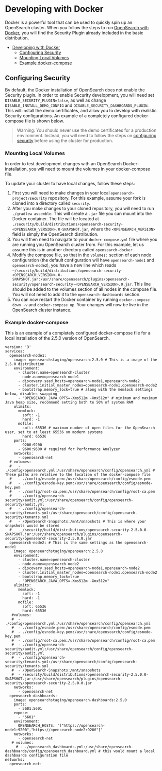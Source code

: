 # Developing with Docker

Docker is a powerful tool that can be used to quickly spin up an OpenSearch cluster. When you follow the steps to run [OpenSearch with Docker](https://opensearch.org/docs/latest/install-and-configure/install-opensearch/docker/), you will find the Security Plugin already included in the basic distribution. 

- [Developing with Docker](#developing-with-docker)
    - [Configuring Security](#configuring-security)
    - [Mounting Local Volumes](#mounting-local-volumes)
    - [Example docker-compose](#example-docker-compose)
    

## Configuring Security 

By default, the Docker installation of OpenSearch does not enable the Security plugin. In order to enable Security development, you will need set `DISABLE_SECURITY_PLUGIN=false`, as well as change `DISABLE_INSTALL_DEMO_CONFIG` and `DISABLE_SECURITY_DASHBOARDS_PLUGIN`. This will install the demo certificates, and allow you to develop with realistic Security configurations. An example of a completely configured docker-compose file is shown below. 

> Warning: You should never use the demo certificates for a production environment. Instead, you will need to follow the steps on [configuring security](https://opensearch.org/docs/latest/security/configuration/index/) before using the cluster for production.

### Mounting Local Volumes 

In order to test development changes with an OpenSearch Docker-installation, you will need to mount the volumes in your docker-compose file.  

To update your cluster to have local changes, follow these steps: 

1. First you will need to make changes in your local `opensearch-project/security` repository. For this example, assume your fork is cloned into a directory called `security`.
2. After you make changes to your cloned repository, you will need to run `./gradlew assemble`. This will create a `.jar` file you can mount into the Docker container. The file will be located at `./security/build/distributions/opensearch-security-<OPENSEARCH_VERSION>.0-SNAPSHOT.jar`, where the `<OPENSEARCH_VERSION>` field is simply the OpenSearch distribution. 
3. You will then need to navigate to your `docker-compose.yml` file where you are running you OpenSearch cluster from. For this example, let us assume this is in another directory called `opensearch-docker`. 
4. Modify the compose file, so that in the `volumes:` section of each node configuration (the default configuration will have `opensearch-node1` and `opensearch-node2`), you have a new line which reads `~/security/build/distributions/opensearch-security-<OPENSEARCH_VERSION>.0-SNAPSHOT.jar:/usr/share/opensearch/plugins/opensearch-security/opensearch-security-<OPENSEARCH_VERSION>.0.jar`. This line should be added to the volumes section of all nodes in the compose file. You will not need to add it to the `opensearch-dashboards` section. 
5. You can now restart the Docker container by running `docker-compose down -v` and `docker-compose up`. Your changes will now be live in the OpenSearch cluster instance. 

### Example docker-compose 

This is an example of a completely configured docker-compose file for a local installation of the 2.5.0 version of OpenSearch. 

```
version: '3'
services:
  opensearch-node1:
    image: opensearchstaging/opensearch:2.5.0 # This is a image of the 2.5.0 distribution 
    environment:
      - cluster.name=opensearch-cluster
      - node.name=opensearch-node1
      - discovery.seed_hosts=opensearch-node1,opensearch-node2
      - cluster.initial_master_nodes=opensearch-node1,opensearch-node2
      - bootstrap.memory_lock=true # along with the memlock settings below, disables swapping
      - "OPENSEARCH_JAVA_OPTS=-Xms512m -Xmx512m" # minimum and maximum Java heap size, recommend setting both to 50% of system RAM
    ulimits:
      memlock:
        soft: -1
        hard: -1
      nofile:
        soft: 65536 # maximum number of open files for the OpenSearch user, set to at least 65536 on modern systems
        hard: 65536
    ports:
      - 9200:9200
      - 9600:9600 # required for Performance Analyzer
    networks:
      - opensearch-net
  # volumes:
  #   - ./config/opensearch.yml:/usr/share/opensearch/config/opensearch.yml # These paths are relative to the location of the docker-compose file
  #   - ./config/esnode.pem:/usr/share/opensearch/config/esnode.pem
  #   - ./config/esnode-key.pem:/usr/share/opensearch/config/esnode-key.pem
  #   - ./config/root-ca.pem:/usr/share/opensearch/config/root-ca.pem 
  #   - ./config/opensearch-security/audit.yml:/usr/share/opensearch/config/opensearch-security/audit.yml
  #   - ./config/opensearch-security/tenants.yml:/usr/share/opensearch/config/opensearch-security/tenants.yml
  #   - /OpenSearch-Snapshots:/mnt/snapshots # This is where your snapshots would be stored
  #   - /security/build/distributions/opensearch-security-2.5.0.0-SNAPSHOT.jar:/usr/share/opensearch/plugins/opensearch-security/opensearch-security-2.5.0.0.jar
  opensearch-node2: # This is the same settings as the opensearch-node1
    image: opensearchstaging/opensearch:2.5.0
    environment:
      - cluster.name=opensearch-cluster
      - node.name=opensearch-node2
      - discovery.seed_hosts=opensearch-node1,opensearch-node2
      - cluster.initial_master_nodes=opensearch-node1,opensearch-node2
      - bootstrap.memory_lock=true
      - "OPENSEARCH_JAVA_OPTS=-Xms512m -Xmx512m"
    ulimits:
      memlock:
        soft: -1
        hard: -1
      nofile:
        soft: 65536
        hard: 65536
   #volumes:
   #  - ./config/opensearch.yml:/usr/share/opensearch/config/opensearch.yml
   #  - ./config/esnode.pem:/usr/share/opensearch/config/esnode.pem
   #  - ./config/esnode-key.pem:/usr/share/opensearch/config/esnode-key.pem
   #  - ./config/root-ca.pem:/usr/share/opensearch/config/root-ca.pem
   #  - ./config/opensearch-security/audit.yml:/usr/share/opensearch/config/opensearch-security/audit.yml
   #  - ./config/opensearch-security/tenants.yml:/usr/share/opensearch/config/opensearch-security/tenants.yml
   #  - /OpenSearch-Snapshots:/mnt/snapshots  
   #  - /security/build/distributions/opensearch-security-2.5.0.0-SNAPSHOT.jar:/usr/share/opensearch/plugins/opensearch-security/opensearch-security-2.5.0.0.jar  
    networks:
      - opensearch-net
  opensearch-dashboards:
    image: opensearchstaging/opensearch-dashboards:2.5.0
    ports:
      - 5601:5601
    expose:
      - "5601"
    environment:
      OPENSEARCH_HOSTS: '["https://opensearch-node1:9200","https://opensearch-node2:9200"]'
    networks:
      - opensearch-net
   # volumes:
     # - ./opensearch_dashboards.yml:/usr/share/opensearch-dashboards/config/opensearch_dashboard.yml # this would mount a local dashboards configuration file
networks:
  opensearch-net:
```